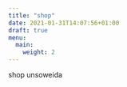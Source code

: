 ```yaml
---
title: "shop"
date: 2021-01-31T14:07:56+01:00
draft: true
menu:
  main:
    weight: 2
---
```


shop unsoweida
